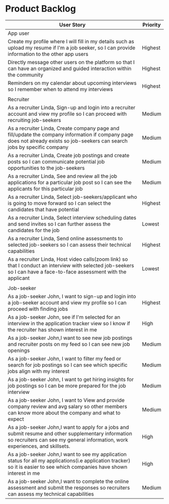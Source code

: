 # Product Backlog

 User Story |Priority|
| ---------- | -------- |
| App user |
| Create my profile where I will fill in my details such as upload my resume if I'm a job seeker, so I can provide information to the other app users| Highest|
| Directly message other users on the platform so that I can have an organized and guided interaction within the community | Highest|
| Reminders on my calendar about upcoming interviews so I remember when to attend my interviews | Highest|
|           |
| Recruiter |
| As a recruiter Linda, Sign-up and login into a recruiter account and view my profile so I can proceed with recruiting job-seekers | Medium|
| As a recruiter Linda, Create company page and fill/update the company information if company page does not already exists so job-seekers can search jobs by specific company | Medium|
| As a recruiter Linda, Create job postings and create posts so I can communicate potential job opportunities to the job-seekers | Medium|
| As a recruiter Linda, See and review all the job applications for a particular job post so I can see the applicants for this particular job | Medium|
| As a recruiter Linda, Select job-seekers/applicant who is going to move forward so I can select the candidates that have potential | Highest |
| As a recruiter Linda, Select interview scheduling dates and send invites so I can further assess the candidates for the job | Lowest |
| As a recruiter Linda, Send online assessments to selected job-seekers so I can assess their technical capabilities | Highest |
| As a recruiter Linda, Host video calls(zoom link) so that I conduct an interview with selected job-seekers so I can have a face-to-face assessment with the applicant |Lowest|
|            |
| Job-seeker |
| As a job-seeker John, I want to sign-up and login into a job-seeker account and view my profile so I can proceed with finding jobs | Highest |
| As a job-seeker John,  see if I'm selected for an interview in the application tracker view so I know if the recruiter has shown interest in me | High |
| As a job-seeker John,I want to see new job postings and recruiter posts on my feed so I can see new job openings | Medium |
| As a job-seeker John, I want to filter my feed or search for job postings so I can see which specific jobs align with my interest | Medium |
| As a job-seeker John, I want to get hiring insights for job postings so I can be more prepared for the job interview | Medium | 3 days|
| As a job-seeker John, I want to View and provide company review and avg salary so other members can know more about the company and what to expect | Medium |
| As a job-seeker John,I want to apply for a jobs and submit resume and other supplementary information so recruiters can see my general information, work experiences, and skillsets. | High |
| As a job-seeker John,I want to see my application status for all my applications(i.e application tracker) so it is easier to see which companies have shown interest in me | High |
| As a job-seeker John,I want to complete the online assessment and submit the responses so recruiters can assess my technical capabilities | Medium |
